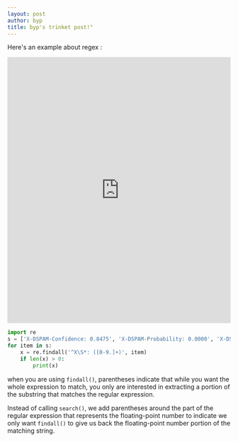 ```yaml
---
layout: post
author: byp
title: byp's trinket post!"
---
```


Here's an example about regex :

<iframe src="https://trinket.io/embed/python/f3f9f9a9cf" width="100%" height="600" frameborder="0" marginwidth="0" marginheight="0" allowfullscreen></iframe>


```python
import re
s = ['X-DSPAM-Confidence: 0.8475', 'X-DSPAM-Probability: 0.0000', 'X-DSPAM-Confidence: 0.6178', 'X-DSPAM-Probability: 0.0000']
for item in s:
    x = re.findall('^X\S*: ([0-9.]+)', item)
    if len(x) > 0:
        print(x)
```

when you are using `findall()`, parentheses indicate that while you want the whole expression to match, you only are interested in extracting a portion of the substring that matches the regular expression.

Instead of calling `search()`, we add parentheses around the part of the regular expression that represents the floating-point number to indicate we only want `findall()` to give us back the floating-point number portion of the matching string.
